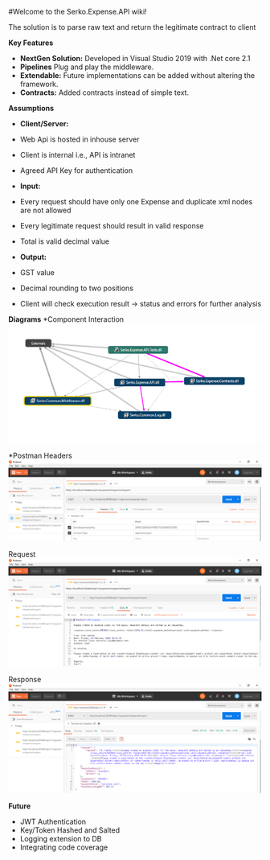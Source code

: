 #Welcome to the Serko.Expense.API wiki!

The solution is to parse raw text and return the legitimate contract to client

**Key Features**
* **NextGen Solution:** Developed in Visual Studio 2019 with .Net core 2.1
* **Pipelines** Plug and play the middleware.
* **Extendable:** Future implementations can be added without altering the framework.
* **Contracts:** Added contracts instead of simple text.


**Assumptions**
* **Client/Server:** 
* Web Api is hosted in inhouse server
* Client is internal i.e., API is intranet
* Agreed API Key for authentication

* **Input:** 
* Every request should have only one Expense and duplicate xml nodes are not allowed
* Every legitimate request should result in valid response
* Total is valid decimal value

* **Output:** 
* GST value
* Decimal rounding to two positions
* Client will check execution result -> status and errors for further analysis


**Diagrams**
*Component Interaction 
![](https://github.com/fayaz93/expense.api/blob/master/ComponentInteraction.png)

*Postman
Headers
![](https://github.com/fayaz93/expense.api/blob/master/AuthHeader.png)

Request
![](https://github.com/fayaz93/expense.api/blob/master/Request.png)

Response
![](https://github.com/fayaz93/expense.api/blob/master/Response.png)

**Future**
* JWT Authentication
* Key/Token Hashed and Salted
* Logging extension to DB
* Integrating code coverage
